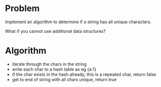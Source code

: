 # Problem
Implement an algorithm to determine if a string has all unique characters.

What if you cannot use additional data structures?

# Algorithm

- iterate through the chars in the string
- write each char to a hash table as eg {a:1}
- if the char exists in the hash already, this is a repeated char, return false
- get to end of string with all chars unique, return true
